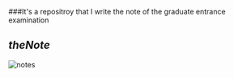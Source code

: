 ###It's a repositroy that I write the note of the graduate entrance examination

*theNote*
---
![notes](https://gimg2.baidu.com/image_search/src=http%3A%2F%2Fimage.biaobaiju.com%2Fuploads%2F20190807%2F13%2F1565155786-lDQnNXyoek.jpg&refer=http%3A%2F%2Fimage.biaobaiju.com&app=2002&size=f9999,10000&q=a80&n=0&g=0n&fmt=jpeg?sec=1623568628&t=5dd029cfff1cbd02727672700202265b "notes")
